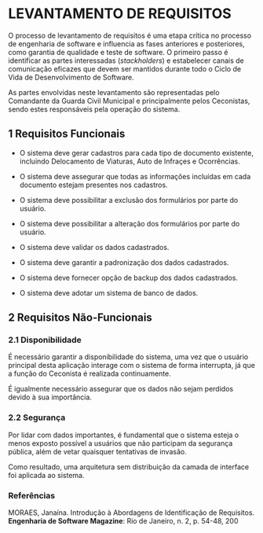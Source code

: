 # LEVANTAMENTO DE REQUISITOS

O processo de levantamento de requisitos é uma etapa crítica no processo de engenharia de software e influencia as fases anteriores e posteriores, como garantia de qualidade e teste de software. O primeiro passo é identificar as partes interessadas (_stackholders_) e estabelecer canais de comunicação eficazes que devem ser mantidos durante todo o Ciclo de Vida de Desenvolvimento de Software.

As partes envolvidas neste levantamento são representadas pelo Comandante da Guarda Civil Municipal e principalmente pelos Ceconistas, sendo estes responsáveis pela operação do sistema.

## 1 Requisitos Funcionais

- O sistema deve gerar cadastros para cada tipo de documento existente, incluindo Delocamento de Viaturas, Auto de Infraçes e Ocorrências.

- O sistema deve assegurar que todas as informações incluídas em cada documento estejam presentes nos cadastros.

- O sistema deve possibilitar a exclusão dos formulários por parte do usuário.

- O sistema deve possibilitar a alteração dos formulários por parte do usuário.

- O sistema deve validar os dados cadastrados.

- O sistema deve garantir a padronização dos dados cadastrados.

- O sistema deve fornecer opção de backup dos dados cadastrados.

- O sistema deve adotar um sistema de banco de dados.


## 2 Requisitos Não-Funcionais

### 2.1 Disponibilidade

É necessário garantir a disponibilidade do sistema, uma vez que o usuário principal desta aplicação interage com o sistema de forma interrupta, já que a função do Ceconista é realizada continuamente.

É igualmente necessário assegurar que os dados não sejam perdidos devido à sua importância.


### 2.2 Segurança

Por lidar com dados importantes, é fundamental que o sistema esteja o menos exposto possível a usuários que não participam da segurança pública, além de vetar quaisquer tentativas de invasão. 

Como resultado, uma arquitetura sem distribuição da camada de interface foi aplicada ao sistema.


### Referências

MORAES, Janaína. Introdução à Abordagens de Identificação de Requisitos. **Engenharia de Software Magazine**: Rio de Janeiro, n. 2, p. 54-48, 200